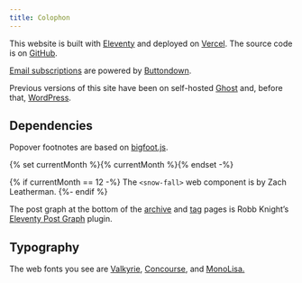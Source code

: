 ```yaml
---
title: Colophon
---
```

This website is built with [Eleventy](https://www.11ty.dev/) and deployed on [Vercel](https://vercel.com/). The source code is on [GitHub](https://github.com/slunsford/seanlunsford.com).

[Email subscriptions](/subscribe/) are powered by [Buttondown](https://buttondown.email/refer/seanlunsford).

Previous versions of this site have been on self-hosted [Ghost](https://ghost.org/) and, before that, [WordPress](https://wordpress.com/).

## Dependencies

Popover footnotes are based on [bigfoot.js](https://github.com/lemonmade/bigfoot).

{% set currentMonth %}{% currentMonth %}{% endset -%}

{% if currentMonth == 12 -%} The `<snow-fall>` web component is by Zach Leatherman. {%- endif %}

The post graph at the bottom of the [archive](/archive/) and [tag](/tag/technology/) pages is Robb Knight’s [Eleventy Post Graph](https://postgraph.rknight.me/) plugin.

## Typography

The web fonts you see are [Valkyrie](https://mbtype.com/fonts/valkyrie), [Concourse](https://mbtype.com/fonts/concourse), and [MonoLisa.](https://www.monolisa.dev/)